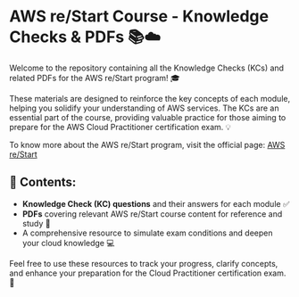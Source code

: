 # AWS re/Start Course - Knowledge Checks & PDFs 📚☁️

Welcome to the repository containing all the Knowledge Checks (KCs) and related PDFs for the AWS re/Start program! 🎓 

These materials are designed to reinforce the key concepts of each module, helping you solidify your understanding of AWS services. 
The KCs are an essential part of the course, providing valuable practice for those aiming to prepare for the AWS Cloud Practitioner certification exam. 💡

To know more about the AWS re/Start program, visit the official page: [AWS re/Start](https://aws.amazon.com/training/restart/)

## 📂 Contents:
- **Knowledge Check (KC) questions** and their answers for each module ✅
- **PDFs** covering relevant AWS re/Start course content for reference and study 📄
- A comprehensive resource to simulate exam conditions and deepen your cloud knowledge 💻

Feel free to use these resources to track your progress, clarify concepts, and enhance your preparation for the Cloud Practitioner certification exam. 🚀

